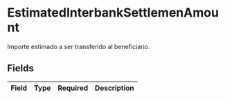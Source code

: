 # EstimatedInterbankSettlemenAmount

Importe estimado a ser transferido al beneficiario.


## Fields

| Field       | Type        | Required    | Description |
| ----------- | ----------- | ----------- | ----------- |